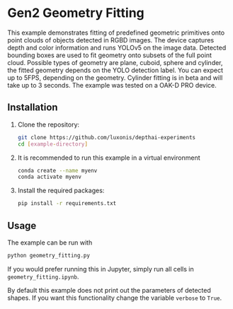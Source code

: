 # Gen2 Geometry Fitting

This example demonstrates fitting of predefined geometric primitives onto point clouds of objects detected in RGBD images. The device captures depth and color information and runs YOLOv5 on the image data. Detected bounding boxes are used to fit geometry onto subsets of the full point cloud. Possible types of geometry are plane, cuboid, sphere and cylinder, the fitted geometry depends on the YOLO detection label. You can expect up to 5FPS, depending on the geometry. Cylinder fitting is in beta and will take up to 3 seconds. The example was tested on a OAK-D PRO device.

## Installation

1. Clone the repository:
   ```bash
   git clone https://github.com/luxonis/depthai-experiments
   cd [example-directory]
   ```
2. It is recommended to run this example in a virtual environment
	 ```bash
   conda create --name myenv
   conda activate myenv
   ```
3. Install the required packages:
   ```bash
   pip install -r requirements.txt
   ```

## Usage

The example can be run with

```bash
python geometry_fitting.py
```
If you would prefer running this in Jupyter, simply run all cells in `geometry_fitting.ipynb`. 

By default this example does not print out the parameters of detected shapes. If you want this functionality change the variable `verbose` to `True`.